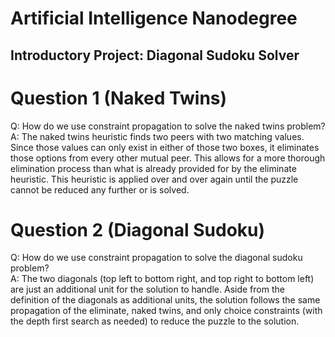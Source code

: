 # Artificial Intelligence Nanodegree
## Introductory Project: Diagonal Sudoku Solver

# Question 1 (Naked Twins)
Q: How do we use constraint propagation to solve the naked twins problem?  
A: The naked twins heuristic finds two peers with two matching values. Since those values can only exist in either of those two boxes, it eliminates those options from every other mutual peer. This allows for a more thorough elimination process than what is already provided for by the eliminate heuristic. This heuristic is applied over and over again until the puzzle cannot be reduced any further or is solved.

# Question 2 (Diagonal Sudoku)
Q: How do we use constraint propagation to solve the diagonal sudoku problem?  
A: The two diagonals (top left to bottom right, and top right to bottom left) are just an additional unit for the solution to handle. Aside from the definition of the diagonals as additional units, the solution follows the same propagation of the eliminate, naked twins, and only choice constraints (with the depth first search as needed) to reduce the puzzle to the solution.
